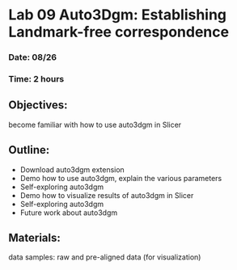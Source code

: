 # Lab 09 Auto3Dgm: Establishing Landmark-free correspondence 
### Date: 08/26
### Time: 2 hours

## Objectives: 
become familiar with how to use auto3dgm in Slicer

## Outline: 
* Download auto3dgm extension
* Demo how to use auto3dgm, explain the various parameters
* Self-exploring auto3dgm 
* Demo how to visualize results of auto3dgm in Slicer 
* Self-exploring auto3dgm
* Future work about auto3dgm

## Materials: 
data samples: raw and pre-aligned data (for visualization)
